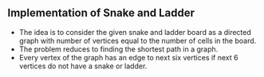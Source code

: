 Implementation of Snake and Ladder
-----------------------------------------------------------------------------------------------

- The idea is to consider the given snake and ladder board as a directed graph with number of vertices equal to the number of cells in the board. 
- The problem reduces to finding the shortest path in a graph. 
- Every vertex of the graph has an edge to next six vertices if next 6 vertices do not have a snake or ladder.



